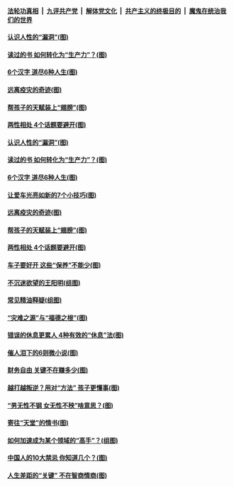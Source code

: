 

####  [法轮功真相](../../../../basic/blob/master/README.md?t=02060701) &nbsp;|&nbsp; [九评共产党](../../../../9ping.md/blob/master/README.md?t=02060701) &nbsp;|&nbsp; [解体党文化](../../../../jtdwh.md/blob/master/README.md?t=02060701)  &nbsp;|&nbsp; [共产主义的终极目的](../../../../gczydzjmd.md/blob/master/README.md?t=02060701) &nbsp;|&nbsp; [魔鬼在统治我们的世界](../../../../mgztzwmdsj.md/blob/master/README.md?t=02060701) 

#### [认识​人性的“漏洞”(图)](../pages/p8/961230.md?t=02060701) 

#### [读过的书 如何转化为“生产力”？(图)](../pages/p8/960097.md?t=02060701) 

#### [6个汉字 道尽6种人生(图)](../pages/p8/961509.md?t=02060701) 

#### [远离疫灾的奇迹(图)](../pages/p8/961245.md?t=02060701) 

#### [帮孩子的天赋装上“翅膀”(图)](../pages/p8/960095.md?t=02060701) 

#### [两性相处 4个话题要避开(图)](../pages/p8/961417.md?t=02060701) 

#### [认识​人性的“漏洞”(图)](../pages/p8/961230.md?t=02060701) 

#### [读过的书 如何转化为“生产力”？(图)](../pages/p8/960097.md?t=02060701) 

#### [6个汉字 道尽6种人生(图)](../pages/p8/961509.md?t=02060701) 

#### [让爱车光亮如新的7个小技巧(图)](../pages/p8/961536.md?t=02060701) 

#### [远离疫灾的奇迹(图)](../pages/p8/961245.md?t=02060701) 

#### [帮孩子的天赋装上“翅膀”(图)](../pages/p8/960095.md?t=02060701) 

#### [两性相处 4个话题要避开(图)](../pages/p8/961417.md?t=02060701) 

#### [车子要好开 这些“保养”不能少(图)](../pages/p8/961406.md?t=02060701) 

#### [不沉迷欲望的王阳明(组图)](../pages/p8/961226.md?t=02060701) 

#### [常见精油释疑(组图)](../pages/p8/960091.md?t=02060701) 

#### [“灾难之源”与“福德之根”(图)](../pages/p8/961297.md?t=02060701) 

#### [错误的休息更累人 4种有效的“休息”法(图)](../pages/p8/961182.md?t=02060701) 

#### [催人泪下的6则微小说(图)](../pages/p8/960664.md?t=02060701) 

#### [财务自由 关键不在赚多少(图)](../pages/p8/960288.md?t=02060701) 

#### [越打越叛逆？用对“方法” 孩子更懂事(图)](../pages/p8/961155.md?t=02060701) 

#### [“男无性不钢 女无性不秧”啥意思？(图)](../pages/p8/961051.md?t=02060701) 

#### [寄往“天堂”的情书(图)](../pages/p8/960649.md?t=02060701) 

#### [如何加速成为某个领域的“高手”？(组图)](../pages/p8/960096.md?t=02060701) 

#### [中国人的10大禁忌 你知道几个？(图)](../pages/p8/961039.md?t=02060701) 

#### [人生差距的“关键” 不在智商情商(图)](../pages/p8/960953.md?t=02060701) 

